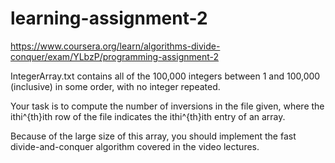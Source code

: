 # learning-assignment-2
https://www.coursera.org/learn/algorithms-divide-conquer/exam/YLbzP/programming-assignment-2

IntegerArray.txt contains all of the 100,000 integers between 1 and 100,000 (inclusive) in some order, with no integer repeated.

Your task is to compute the number of inversions in the file given, where the ithi^{th}ith row of the file indicates the ithi^{th}ith entry of an array.

Because of the large size of this array, you should implement the fast divide-and-conquer algorithm covered in the video lectures.
